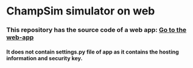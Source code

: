 # ChampSim simulator on web
### This repository has the source code of a web app: <a href="http://devvratjoshi.pythonanywhere.com/home">Go to the web-app</a>
#### It does not contain settings.py file of app as it contains the hosting information and security key.

